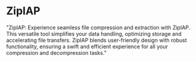 # ZipIAP
"ZipIAP: Experience seamless file compression and extraction with ZipIAP. This versatile tool simplifies your data handling, optimizing storage and accelerating file transfers. ZipIAP blends user-friendly design with robust functionality, ensuring a swift and efficient experience for all your compression and decompression tasks."
